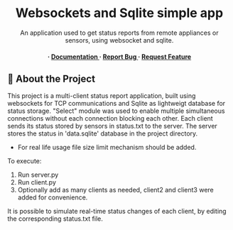 <div align='center'>

<h1>Websockets and Sqlite simple app</h1>
<p>An application used to get status reports from remote appliances or sensors, using websocket and sqlite.</p>

<h4> <span> · </span> <a href="https://github.com/eli-pavlov/Python-WebSocket-Project/blob/master/README.md"> Documentation </a> <span> · </span> <a href="https://github.com/eli-pavlov/Python-WebSocket-Project/issues"> Report Bug </a> <span> · </span> <a href="https://github.com/eli-pavlov/Python-WebSocket-Project/issues"> Request Feature </a> </h4>


</div>

## :star2: About the Project
This project is a multi-client status report application, built using websockets for TCP communications and Sqlite as lightweigt database for status storage.
"Select" module was used to enable multiple simultaneous connections without each connection blocking each other. Each client sends its status stored by sensors
in status.txt to the server. The server stores the status in 'data.sqlite' database in the project directory.
- For real life usage file size limit mechanism should be added.

To execute:
1. Run server.py
2. Run client.py
3. Optionally add as many clients as needed, client2 and client3 were added for convenience.

It is possible to simulate real-time status changes of each client, by editing the corresponding status.txt file.
